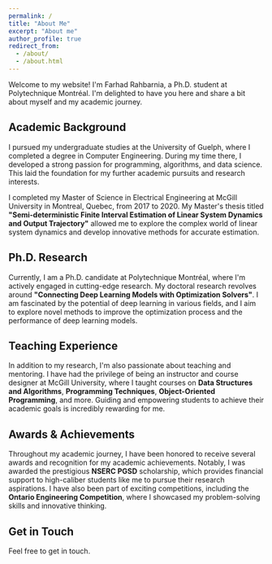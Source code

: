 ```yaml
---
permalink: /
title: "About Me"
excerpt: "About me"
author_profile: true
redirect_from: 
  - /about/
  - /about.html
---
```


Welcome to my website! I'm Farhad Rahbarnia, a Ph.D. student at Polytechnique Montréal. I'm delighted to have you here and share a bit about myself and my academic journey.


## Academic Background

I pursued my undergraduate studies at the University of Guelph, where I completed a degree in Computer Engineering. During my time there, I developed a strong passion for programming, algorithms, and data science. This laid the foundation for my further academic pursuits and research interests.

I completed my Master of Science in Electrical Engineering at McGill University in Montreal, Quebec, from 2017 to 2020. My Master's thesis titled **"Semi-deterministic Finite Interval Estimation of Linear System Dynamics and Output Trajectory"** allowed me to explore the complex world of linear system dynamics and develop innovative methods for accurate estimation.

## Ph.D. Research

Currently, I am a Ph.D. candidate at Polytechnique Montréal, where I'm actively engaged in cutting-edge research. My doctoral research revolves around **"Connecting Deep Learning Models with Optimization Solvers"**. I am fascinated by the potential of deep learning in various fields, and I aim to explore novel methods to improve the optimization process and the performance of deep learning models.

## Teaching Experience

In addition to my research, I'm also passionate about teaching and mentoring. I have had the privilege of being an instructor and course designer at McGill University, where I taught courses on **Data Structures and Algorithms**, **Programming Techniques**, **Object-Oriented Programming**, and more. Guiding and empowering students to achieve their academic goals is incredibly rewarding for me.

## Awards & Achievements

Throughout my academic journey, I have been honored to receive several awards and recognition for my academic achievements. Notably, I was awarded the prestigious **NSERC PGSD** scholarship, which provides financial support to high-caliber students like me to pursue their research aspirations. I have also been part of exciting competitions, including the **Ontario Engineering Competition**, where I showcased my problem-solving skills and innovative thinking.

## Get in Touch

Feel free to get in touch. 
